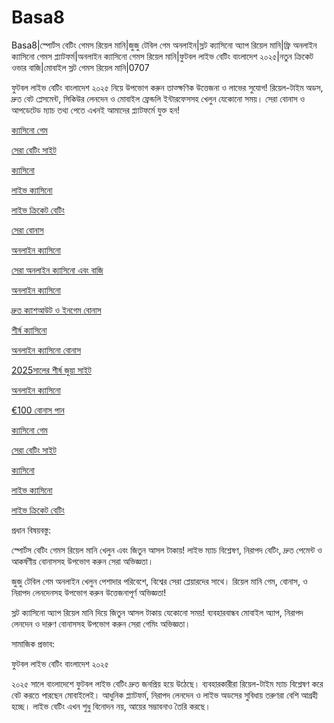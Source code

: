 # Basa8
Basa8|স্পোর্টস বেটিং গেমস রিয়েল মানি|জুজু টেবিল গেম অনলাইন|স্লট ক্যাসিনো অ্যাপ রিয়েল মানি|ফ্রি অনলাইন ক্যাসিনো গেমস প্ল্যাটফর্ম|অনলাইন ক্যাসিনো গেমস রিয়েল মানি|ফুটবল লাইভ বেটিং বাংলাদেশ ২০২৫|নতুন ক্রিকেট ওভার বাজি|মোবাইল স্লট গেমস রিয়েল মানি|0707

ফুটবল লাইভ বেটিং বাংলাদেশ ২০২৫ নিয়ে উপভোগ করুন তাত্ক্ষণিক উত্তেজনা ও লাভের সুযোগ! রিয়েল-টাইম অডস, দ্রুত বেট প্লেসমেন্ট, সিকিউর লেনদেন ও মোবাইল ফ্রেন্ডলি ইন্টারফেসসহ খেলুন যেকোনো সময়। সেরা বোনাস ও আপডেটেড ম্যাচ তথ্য পেতে এখনই আমাদের প্ল্যাটফর্মে যুক্ত হন!

<a href="https://basa8pc.com/">ক্যাসিনো গেম</a>

<a href="https://basa8pc.net/">সেরা বেটিং সাইট</a>

<a href="https://basa8live.com/">ক্যাসিনো</a>

<a href="https://basa8live.net/">লাইভ ক্যাসিনো</a>

<a href="https://basa8uk.com/">লাইভ ক্রিকেট বেটিং</a>

<a href="https://basa8uk.net/">সেরা বোনাস</a>

<a href="https://basa8hub.com/">অনলাইন ক্যাসিনো</a>

<a href="https://basa8hub.net/">সেরা অনলাইন ক্যাসিনো এবং বাজি</a>

<a href="https://basa8sx.com/">অনলাইন ক্যাসিনো</a>

<a href="https://basa8sx.net/">দ্রুত ক্যাশআউট ও ইনগেম বোনাস</a>

<a href="https://basa8wap.net/">শীর্ষ ক্যাসিনো</a>

<a href="https://basa8wap.com/">অনলাইন ক্যাসিনো বোনাস</a>

<a href="https://basa8now.com/">2025সালের শীর্ষ জুয়া সাইট</a>

<a href="https://basa8now.net/">অনলাইন ক্যাসিনো </a>

<a href="https://basa8pro.com/">€100 বোনাস পান</a>

<a href="https://basa8pc.com/">ক্যাসিনো গেম</a>

<a href="https://basa8pc.net/">সেরা বেটিং সাইট</a>

<a href="https://basa8live.com/">ক্যাসিনো</a>

<a href="https://basa8live.net/">লাইভ ক্যাসিনো</a>

<a href="https://basa8uk.com/">লাইভ ক্রিকেট বেটিং</a>

প্রধান বিষয়বস্তু:

স্পোর্টস বেটিং গেমস রিয়েল মানি খেলুন এবং জিতুন আসল টাকায়! লাইভ ম্যাচ বিশ্লেষণ, নিরাপদ বেটিং, দ্রুত পেমেন্ট ও আকর্ষণীয় বোনাসসহ উপভোগ করুন সেরা অভিজ্ঞতা।

জুজু টেবিল গেম অনলাইন খেলুন পেশাদার পরিবেশে, বিশ্বের সেরা প্লেয়ারদের সাথে। রিয়েল মানি গেম, বোনাস, ও নিরাপদ লেনদেনসহ উপভোগ করুন উত্তেজনাপূর্ণ অভিজ্ঞতা!

স্লট ক্যাসিনো অ্যাপ রিয়েল মানি দিয়ে জিতুন আসল টাকায় যেকোনো সময়! ব্যবহারবান্ধব মোবাইল অ্যাপ, নিরাপদ লেনদেন ও দারুণ বোনাসসহ উপভোগ করুন সেরা গেমিং অভিজ্ঞতা।

সামাজিক প্রভাব:

ফুটবল লাইভ বেটিং বাংলাদেশ ২০২৫

২০২৫ সালে বাংলাদেশে ফুটবল লাইভ বেটিং দ্রুত জনপ্রিয় হয়ে উঠেছে। ব্যবহারকারীরা রিয়েল-টাইম ম্যাচ বিশ্লেষণ করে বেট করতে পারছেন মোবাইলেই। আধুনিক প্ল্যাটফর্ম, নিরাপদ লেনদেন ও লাইভ অডসের সুবিধায় তরুণরা বেশি আগ্রহী হচ্ছে। লাইভ বেটিং এখন শুধু বিনোদন নয়, আয়ের সম্ভাবনাও তৈরি করছে।
